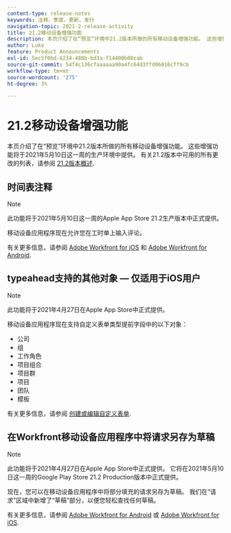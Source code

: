 ```yaml
---
content-type: release-notes
keywords: 注释，季度，更新，发行
navigation-topic: 2021-2-release-activity
title: 21.2移动设备增强功能
description: 本页介绍了在“预览”环境中21.2版本所做的所有移动设备增强功能。 这些增强功能将于2021年5月10日这一周的生产环境中提供。 有关21.2版本中可用的所有更改的列表，请参阅21.2版本概述。
author: Luke
feature: Product Announcements
exl-id: 5ec5f0bd-6234-488b-bd3a-f14400b08cab
source-git-commit: 54f4c136cfaaaaaa90a4fc64d3ffd06816cff9cb
workflow-type: tm+mt
source-wordcount: '275'
ht-degree: 3%

---
```


# 21.2移动设备增强功能

本页介绍了在“预览”环境中21.2版本所做的所有移动设备增强功能。 这些增强功能将于2021年5月10日这一周的生产环境中提供。 有关21.2版本中可用的所有更改的列表，请参阅 [21.2版本概述](../../../product-announcements/product-releases/21.2-release-activity/21-2-release-overview.md).

## 时间表注释

>[!NOTE]
>
>此功能将于2021年5月10日这一周的Apple App Store 21.2生产版本中正式提供。

移动设备应用程序现在允许您在工时单上输入评论。

有关更多信息，请参阅 [Adobe Workfront for iOS](../../../workfront-basics/mobile-apps/using-the-workfront-mobile-app/workfront-for-ios.md) 和 [Adobe Workfront for Android](../../../workfront-basics/mobile-apps/using-the-workfront-mobile-app/workfront-for-android.md).

## typeahead支持的其他对象 — 仅适用于iOS用户

>[!NOTE]
>
>此功能将于2021年4月27日在Apple App Store中正式提供。

移动设备应用程序现在支持自定义表单类型提前字段中的以下对象：

* 公司
* 组
* 工作角色
* 项目组合
* 项目群
* 项目
* 团队
* 模板

有关更多信息，请参阅 [创建或编辑自定义表单](../../../administration-and-setup/customize-workfront/create-manage-custom-forms/create-or-edit-a-custom-form.md).

## 在Workfront移动设备应用程序中将请求另存为草稿

>[!NOTE]
>
>此功能将于2021年4月27日在Apple App Store中正式提供。 它将在2021年5月10日这一周的Google Play Store 21.2 Production版本中正式提供。

现在，您可以在移动设备应用程序中将部分填充的请求另存为草稿。 我们在“请求”区域中新增了“草稿”部分，以便您轻松查找任何草稿。

有关更多信息，请参阅 [Adobe Workfront for Android](../../../workfront-basics/mobile-apps/using-the-workfront-mobile-app/workfront-for-android.md) 或 [Adobe Workfront for iOS](../../../workfront-basics/mobile-apps/using-the-workfront-mobile-app/workfront-for-ios.md).
